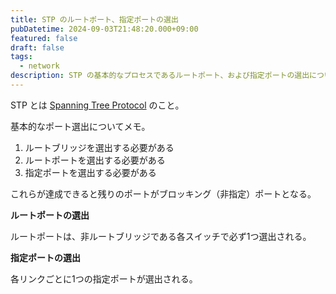 ```yaml
---
title: STP のルートポート、指定ポートの選出
pubDatetime: 2024-09-03T21:48:20.000+09:00
featured: false
draft: false
tags:
  - network
description: STP の基本的なプロセスであるルートポート、および指定ポートの選出についてのメモ
---
```


STP とは [Spanning Tree Protocol](https://en.wikipedia.org/wiki/Spanning_Tree_Protocol) のこと。

基本的なポート選出についてメモ。

1. ルートブリッジを選出する必要がある
2. ルートポートを選出する必要がある
3. 指定ポートを選出する必要がある

これらが達成できると残りのポートがブロッキング（非指定）ポートとなる。

**ルートポートの選出**

ルートポートは、非ルートブリッジである各スイッチで必ず1つ選出される。

**指定ポートの選出**

各リンクごとに1つの指定ポートが選出される。